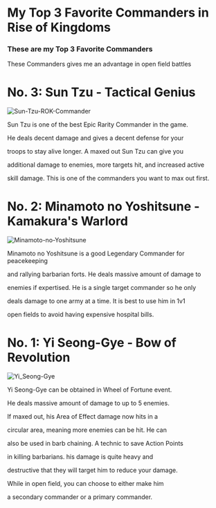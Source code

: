 # My Top 3 Favorite Commanders in Rise of Kingdoms

### These are my Top 3 Favorite Commanders


These Commanders gives me an advantage in open field battles

# **No. 3: Sun Tzu - Tactical Genius**

![Sun-Tzu-ROK-Commander](https://user-images.githubusercontent.com/102574739/162379939-bcfd7666-aa2e-4d42-b4c7-b35fbccd7d8c.png)


Sun Tzu is one of the best Epic Rarity Commander in the game. 

He deals decent damage and gives a decent defense for your 

troops to stay alive longer. A maxed out Sun Tzu can give you

additional damage to enemies, more targets hit, and increased active

skill damage. This is one of the commanders you want to max out first.



# **No. 2: Minamoto no Yoshitsune - Kamakura's Warlord**

![Minamoto-no-Yoshitsune](https://user-images.githubusercontent.com/102574739/162380498-fcc224f8-f72f-44d4-850d-a6e8f2a7fa78.jpg)

Minamoto no Yoshitsune is a good Legendary Commander for peacekeeping

and rallying barbarian forts. He deals massive amount of damage to 

enemies if expertised. He is a single target commander so he only

deals damage to one army at a time. It is best to use him in 1v1

open fields to avoid having expensive hospital bills.

# **No. 1: Yi Seong-Gye - Bow of Revolution**

![Yi_Seong-Gye](https://user-images.githubusercontent.com/102574739/162381574-8c453a69-b94c-4dc3-a1b7-da6d7b9d193f.png)

Yi Seong-Gye can be obtained in Wheel of Fortune event. 

He deals massive amount of damage to up to 5 enemies.

If maxed out, his Area of Effect damage now hits in a 

circular area, meaning more enemies can be hit. He can

also be used in barb chaining. A technic to save Action Points

in killing barbarians. his damage is quite heavy and

destructive that they will target him to reduce your damage.

While in open field, you can choose to either make him 

a secondary commander or a primary commander.


[^1]: That's all and Thank You! (Made by: Jecris Lorenzo L. Gangcuangco from 9 Arrowsmith B)






 
